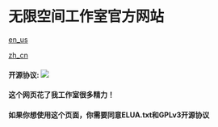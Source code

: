 # 无限空间工作室官方网站

[en_us](#)

[zh_cn](README_ZC.md)

#### 开源协议: ![](https://img.shields.io/badge/LICENSE-GNU%20General%20Public%20License-green?style=flat-square&logo=appveyor)

#### 这个网页花了我工作室很多精力！

#### 如果你想使用这个页面，你需要同意ELUA.txt和GPLv3开源协议